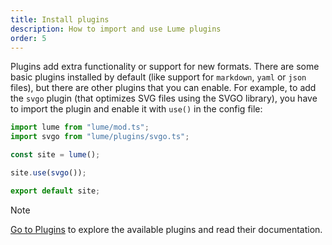 ```yaml
---
title: Install plugins
description: How to import and use Lume plugins
order: 5
---
```


Plugins add extra functionality or support for new formats. There are some basic
plugins installed by default (like support for `markdown`, `yaml` or `json`
files), but there are other plugins that you can enable. For example, to add the
`svgo` plugin (that optimizes SVG files using the SVGO library), you have to
import the plugin and enable it with `use()` in the config file:

```js
import lume from "lume/mod.ts";
import svgo from "lume/plugins/svgo.ts";

const site = lume();

site.use(svgo());

export default site;
```

> [!note]
>
> [Go to Plugins](/plugins/) to explore the available plugins and read their
> documentation.
